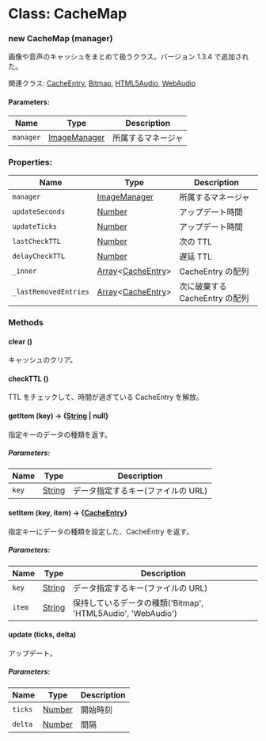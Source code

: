 # Class: CacheMap

### new CacheMap (manager)

画像や音声のキャッシュをまとめて扱うクラス。バージョン 1.3.4 で追加された。

関連クラス: [CacheEntry](CacheEntry.md), [Bitmap](Bitmap.md), [HTML5Audio](HTML5Audio.md), [WebAudio](WebAudio.md)

#### Parameters:

| Name      | Type                            | Description        |
| --------- | ------------------------------- | ------------------ |
| `manager` | [ImageManager](ImageManager.md) | 所属するマネージャ |

### Properties:

| Name                  | Type                                                 | Description                    |
| --------------------- | ---------------------------------------------------- | ------------------------------ |
| `manager`             | [ImageManager](ImageManager.md)                      | 所属するマネージャ             |
| `updateSeconds`       | [Number](Number.md)                                  | アップデート時間               |
| `updateTicks`         | [Number](Number.md)                                  | アップデート時間               |
| `lastCheckTTL`        | [Number](Number.md)                                  | 次の TTL                       |
| `delayCheckTTL`       | [Number](Number.md)                                  | 遅延 TTL                       |
| `_inner`              | [Array](Array.md)&lt;[CacheEntry](CacheEntry.md)&gt; | CacheEntry の配列              |
| `_lastRemovedEntries` | [Array](Array.md)&lt;[CacheEntry](CacheEntry.md)&gt; | 次に破棄する CacheEntry の配列 |

### Methods

#### clear ()

キャッシュのクリア。

#### checkTTL ()

TTL をチェックして、時間が過ぎている CacheEntry を解放。

#### getItem (key) → {[String](String.md) | null}

指定キーのデータの種類を返す。

##### Parameters:

| Name  | Type                | Description                        |
| ----- | ------------------- | ---------------------------------- |
| `key` | [String](String.md) | データ指定するキー(ファイルの URL) |

#### setItem (key, item) → {[CacheEntry](CacheEntry.md)}

指定キーにデータの種類を設定した、CacheEntry を返す。

##### Parameters:

| Name   | Type                | Description                                                  |
| ------ | ------------------- | ------------------------------------------------------------ |
| `key`  | [String](String.md) | データ指定するキー(ファイルの URL)                           |
| `item` | [String](String.md) | 保持しているデータの種類('Bitmap', 'HTML5Audio', 'WebAudio') |

#### update (ticks, delta)

アップデート。

##### Parameters:

| Name    | Type                | Description |
| ------- | ------------------- | ----------- |
| `ticks` | [Number](Number.md) | 開始時刻    |
| `delta` | [Number](Number.md) | 間隔        |
